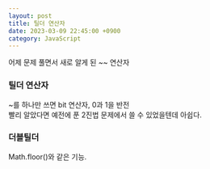 ```yaml
---
layout: post
title: 틸더 연산자
date: 2023-03-09 22:45:00 +0900
category: JavaScript
---
```

어제 문제 풀면서 새로 알게 된 ~~ 연산자
    
### 틸더 연산자    
~를 하나만 쓰면 bit 연산자, 0과 1을 반전    
빨리 알았다면 예전에 푼 2진법 문제에서 쓸 수 있었을텐데 아쉽다.    
    
### 더블틸더
Math.floor()와 같은 기능.     
